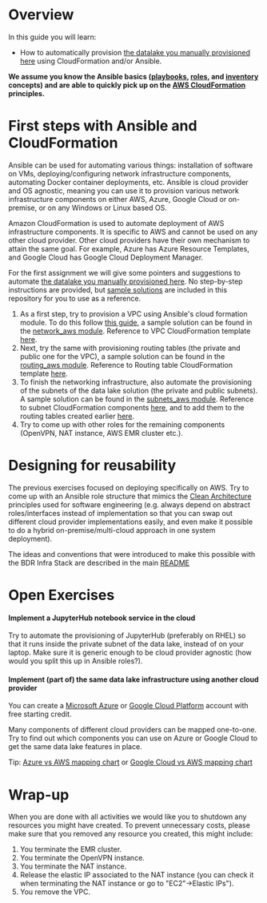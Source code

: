 # Overview

In this guide you will learn:

* How to automatically provision [the datalake you manually provisioned here](../1-manual-emr-deployment/README.md) using CloudFormation and/or Ansible.


**We assume you know the Ansible basics ([playbooks](http://docs.ansible.com/ansible/playbooks_intro.html), [roles](http://docs.ansible.com/ansible/playbooks_roles.html), and [inventory](http://docs.ansible.com/ansible/intro_inventory.html) concepts) and are able to quickly pick up on the [AWS CloudFormation](https://aws.amazon.com/documentation/cloudformation/) principles.**

# First steps with Ansible and CloudFormation
Ansible can be used for automating various things: installation of software on VMs, deploying/configuring network infrastructure components, automating Docker container deployments, etc. Ansible is cloud provider and OS agnostic, meaning you can use it to provision various network infrastructure components on either AWS, Azure, Google Cloud or on-premise, or on any Windows or Linux based OS.

Amazon CloudFormation is used to automate deployment of AWS infrastructure components. It is specific to AWS and cannot be used on any other cloud provider. Other cloud providers have their own mechanism to attain the same goal. For example, Azure has Azure Resource Templates, and Google Cloud has Google Cloud Deployment Manager.

For the first assignment we will give some pointers and suggestions to automate [the datalake you manually provisioned here](../1-manual-emr-deployment/README.md). No step-by-step instructions are provided, but [sample solutions](../../README.md) are included in this repository for you to use as a reference.

1. As a first step, try to provision a VPC using Ansible's cloud formation module. To do this follow [this guide](http://docs.ansible.com/ansible/cloudformation_module.html), a sample solution can be found in the [network_aws module](../../common/network/network_aws). Reference to VPC CloudFormation template [here](http://docs.aws.amazon.com/AWSCloudFormation/latest/UserGuide/aws-resource-ec2-vpc.html).
2. Next, try the same with provisioning routing tables (the private and public one for the VPC), a sample solution can be found in the [routing_aws module](../../common/network/routing_aws). Reference to Routing table CloudFormation template [here](http://docs.aws.amazon.com/AWSCloudFormation/latest/UserGuide/aws-resource-ec2-route-table.html).
3. To finish the networking infrastructure, also automate the provisioning of the subnets of the data lake solution (the private and public subnets). A sample solution can be found in the [subnets_aws module](../../common/network/subnets_aws). Reference to subnet CloudFormation components [here](http://docs.aws.amazon.com/AWSCloudFormation/latest/UserGuide/aws-resource-ec2-subnet.html), and to add them to the routing tables created earlier [here](http://docs.aws.amazon.com/AWSCloudFormation/latest/UserGuide/aws-resource-ec2-subnet-route-table-assoc.html).
4. Try to come up with other roles for the remaining components (OpenVPN, NAT instance, AWS EMR cluster etc.).

# Designing for reusability

The previous exercises focused on deploying specifically on AWS. Try to come up with an Ansible role structure that mimics the [Clean Architecture](https://8thlight.com/blog/uncle-bob/2012/08/13/the-clean-architecture.html) principles used for software engineering (e.g. always depend on abstract roles/interfaces instead of implementation so that you can swap out different cloud provider implementations easily, and even make it possible to do a hybrid on-premise/multi-cloud approach in one system deployment).

The ideas and conventions that were introduced to make this possible with the BDR Infra Stack are described in the main [README](../../README.md)

# Open Exercises

#### Implement a JupyterHub notebook service in the cloud
Try to automate the provisioning of JupyterHub (preferably on RHEL) so that it runs inside the private subnet of the data lake, instead of on your laptop. Make sure it is generic enough to be cloud provider agnostic (how would you split this up in Ansible roles?).

#### Implement (part of) the same data lake infrastructure using another cloud provider

You can create a [Microsoft Azure](https://azure.microsoft.com/en-us/free/) or [Google Cloud Platform](https://cloud.google.com/) account with free starting credit.

Many components of different cloud providers can be mapped one-to-one. Try to find out which components you can use on Azure or Google Cloud to get the same data lake features in place. 

Tip: [Azure vs AWS mapping chart](http://www.tomsitpro.com/articles/azure-vs-aws-cloud-comparison,2-870-2.html) or [Google Cloud vs AWS mapping chart](https://cloud.google.com/free-trial/docs/map-aws-google-cloud-platform)


# Wrap-up
When you are done with all activities we would like you to shutdown any resources you might have created.
To prevent unnecessary costs, please make sure that you removed any resource you created, this might include:

1. You terminate the EMR cluster.
2. You terminate the OpenVPN instance.
3. You terminate the NAT instance.
4. Release the elastic IP associated to the NAT instance (you can check it when terminating the NAT instance or go to "EC2"->Elastic IPs").
4. You remove the VPC.
